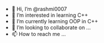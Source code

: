 - 👋 Hi, I’m @rashmi0007
- 👀 I’m interested in learning C++
- 🌱 I’m currently learning OOP in C++
- 💞️ I’m looking to collaborate on ...
- 📫 How to reach me ...

<!---
rashmi0007/rashmi0007 is a ✨ special ✨ repository because its `README.md` (this file) appears on your GitHub profile.
You can click the Preview link to take a look at your changes.
--->
